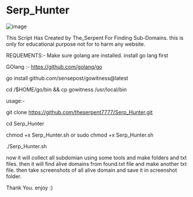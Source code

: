 # Serp_Hunter

![image](https://user-images.githubusercontent.com/83366305/180301726-2bafd87c-55f6-4ee1-a0ea-7b838d5b63a7.png)



 This Script Has Created by The_Serpent For Finding Sub-Domains. this is only for educational purpose not for to harm any website.
 
 REQUEMENTS:-
 Make sure golang are installed.
 install go lang first 
 
 GOlang :- https://github.com/golang/go
 
 go install github.com/sensepost/gowitness@latest
 
 cd /$HOME/go/bin && cp gowitness /usr/local/bin
 
usage:-

git clone https://github.com/theserpent7777/Serp_Hunter.git

cd Serp_Hunter

chmod +x Serp_Hunter.sh   or    sudo chmod +x Serp_Hunter.sh

./Serp_Hunter.sh

now it will collect all subdomian using some tools and make folders and txt files. then it will find alive domains from found.txt file and make another txt file. then take screenshots of all alive domain and save it in screenshot folder.

Thank You. enjoy :)
